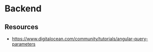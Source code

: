# Backend

## Resources
* https://www.digitalocean.com/community/tutorials/angular-query-parameters
